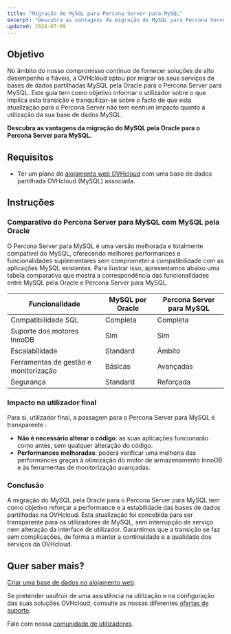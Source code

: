 ```yaml
---
title: "Migração de MySQL para Percona Server para MySQL"
excerpt: "Descubra as vantagens da migração de MySQL para Percona Server para MySQL"
updated: 2024-07-09
---
```


## Objetivo

No âmbito do nosso compromisso contínuo de fornecer soluções de alto desempenho e fiáveis, a OVHcloud optou por migrar os seus serviços de bases de dados partilhadas MySQL pela Oracle para o Percona Server para MySQL.
Este guia tem como objetivo informar o utilizador sobre o que implica esta transição e tranquilizar-se sobre o facto de que esta atualização para o Percona Server não tem nenhum impacto quanto à utilização da sua base de dados MySQL.

**Descubra as vantagens da migração do MySQL pela Oracle para o Percona Server para MySQL.**

## Requisitos

- Ter um plano de [alojamento web OVHcloud](/links/web/hosting) com uma base de dados partilhada OVHcloud (MySQL) associada.

## Instruções

### Comparativo do Percona Server para MySQL com MySQL pela Oracle

O Percona Server para MySQL é uma versão melhorada e totalmente compatível do MySQL, oferecendo melhores performances e funcionalidades suplementares sem comprometer a compatibilidade com as aplicações MySQL existentes. Para ilustrar isso, apresentamos abaixo uma tabela comparativa que mostra a correspondência das funcionalidades entre MySQL pela Oracle e Percona Server para MySQL.

|Funcionalidade|MySQL por Oracle|Percona Server para MySQL|
|---|---|---| 
|Compatibilidade SQL|Completa|Completa|
|Suporte dos motores InnoDB|Sim|Sim|
|Escalabilidade|Standard|Âmbito|
|Ferramentas de gestão e monitorização|Básicas|Avançadas|
|Segurança|Standard|Reforçada|

### Impacto no utilizador final

Para si, utilizador final, a passagem para o Percona Server para MySQL é transparente :

- **Não é necessário alterar o código**: as suas aplicações funcionarão como antes, sem qualquer alteração do código.
- **Performances melhoradas**: poderá verificar uma melhoria das performances graças à otimização do motor de armazenamento InnoDB e às ferramentas de monitorização avançadas.

### Conclusão

A migração do MySQL pela Oracle para o Percona Server para MySQL tem como objetivo reforçar a performance e a estabilidade das bases de dados partilhadas na OVHcloud. Esta atualização foi concebida para ser transparente para os utilizadores de MySQL, sem interrupção de serviço nem alteração da interface de utilizador. Garantimos que a transição se faz sem complicações, de forma a manter a continuidade e a qualidade dos serviços da OVHcloud.

## Quer saber mais?

[Criar uma base de dados no alojamento web](/pages/web_cloud/web_hosting/sql_create_database).

Se pretender usufruir de uma assistência na utilização e na configuração das suas soluções OVHcloud, consulte as nossas diferentes [ofertas de suporte](/links/support).

Fale com nossa [comunidade de utilizadores](/links/community).